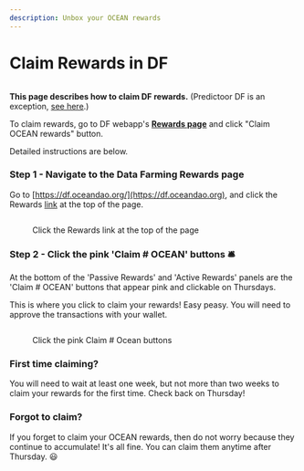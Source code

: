 ```yaml
---
description: Unbox your OCEAN rewards
---
```


# Claim Rewards in DF

<figure><img src="../../.gitbook/assets/gif/underwater-treasure.gif" alt=""><figcaption></figcaption></figure>

**This page describes how to claim DF rewards.** (Predictoor DF is an exception, [see here](predictoordf-guide.md).)

To claim rewards, go to DF webapp's **[Rewards page](https://df.oceandao.org/rewards)** and click "Claim OCEAN rewards" button.

Detailed instructions are below.

### Step 1 - Navigate to the Data Farming Rewards page

Go to [https://df.oceandao.org/](https://df.oceandao.org), and click the Rewards [link](https://df.oceandao.org/rewards) at the top of the page.

<figure><img src="../../.gitbook/assets/data-farming/Rewards-Tab.png" alt=""><figcaption><p>Click the Rewards link at the top of the page</p></figcaption></figure>

### Step 2 - Click the pink 'Claim # OCEAN' buttons 🛎️

At the bottom of the 'Passive Rewards' and 'Active Rewards' panels are the 'Claim # OCEAN' buttons that appear pink and clickable on Thursdays.

This is where you click to claim your rewards! Easy peasy. You will need to approve the transactions with your wallet.

<figure><img src="../../.gitbook/assets/data-farming/claim-rewards.png" alt=""><figcaption><p>Click the pink Claim # Ocean buttons</p></figcaption></figure>

### First time claiming?

You will need to wait at least one week, but not more than two weeks to claim your rewards for the first time. Check back on Thursday!

### Forgot to claim?

If you forget to claim your OCEAN rewards, then do not worry because they continue to accumulate! It's all fine. You can claim them anytime after Thursday. 😃
